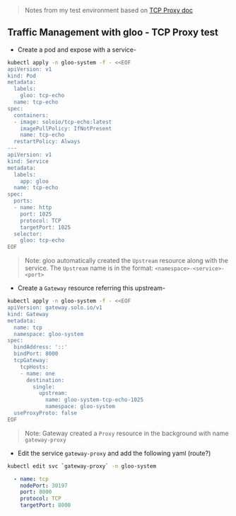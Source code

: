 > Notes from my test environment based on [TCP Proxy doc](https://docs.solo.io/gloo-edge/master/guides/traffic_management/listener_configuration/tcp_proxy/)

## Traffic Management with gloo - TCP Proxy test

- Create a pod and expose with a service-
```bash
kubectl apply -n gloo-system -f - <<EOF
apiVersion: v1
kind: Pod
metadata:
  labels:
    gloo: tcp-echo
  name: tcp-echo
spec:
  containers:
  - image: soloio/tcp-echo:latest
    imagePullPolicy: IfNotPresent
    name: tcp-echo
  restartPolicy: Always
---
apiVersion: v1
kind: Service
metadata:
  labels:
    app: gloo
  name: tcp-echo
spec:
  ports:
  - name: http
    port: 1025
    protocol: TCP
    targetPort: 1025
  selector:
    gloo: tcp-echo
EOF
```
> Note: gloo automatically created the `Upstream` resource along with the service. The `Upstream` name is in the format: `<namespace>-<service>-<port>`

- Create a `Gateway` resource referring this upstream-  
```bash
kubectl apply -n gloo-system -f - <<EOF
apiVersion: gateway.solo.io/v1
kind: Gateway
metadata:
  name: tcp
  namespace: gloo-system
spec:
  bindAddress: '::'
  bindPort: 8000
  tcpGateway:
    tcpHosts:
    - name: one
      destination:
        single:
          upstream:
            name: gloo-system-tcp-echo-1025
            namespace: gloo-system
  useProxyProto: false
EOF
```
> Note: Gateway created a `Proxy` resource in the background with name `gateway-proxy`

- Edit the service `gateway-proxy` and add the following yaml (route?)
```bash
kubectl edit svc `gateway-proxy` -n gloo-system
```
```yaml
  - name: tcp
    nodePort: 30197
    port: 8000
    protocol: TCP
    targetPort: 8000
```
